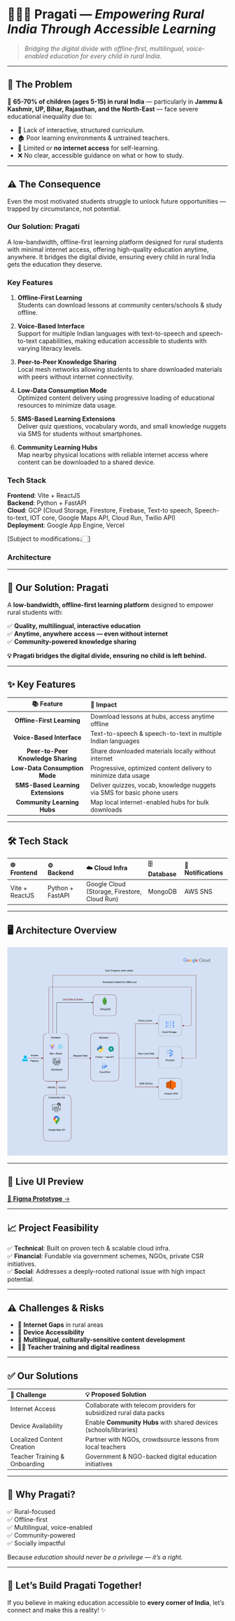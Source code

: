 
# 👨🏽‍🎓 Pragati — *Empowering Rural India Through Accessible Learning*

> *Bridging the digital divide with offline-first, multilingual, voice-enabled education for every child in rural India.*

---

## 📌 The Problem

🚨 **65-70% of children (ages 5-15) in rural India** — particularly in **Jammu & Kashmir, UP, Bihar, Rajasthan, and the North-East** — face severe educational inequality due to:

- 📖 Lack of interactive, structured curriculum.
- 🏚️ Poor learning environments & untrained teachers.
- 📶 Limited or **no internet access** for self-learning.
- ❌ No clear, accessible guidance on what or how to study.

---

## ⚠️ The Consequence

Even the most motivated students struggle to unlock future opportunities — trapped by circumstance, not potential.

### Our Solution: Pragati
 A low-bandwidth, offline-first learning platform designed for rural students with minimal internet access, offering high-quality education
 anytime, anywhere. It bridges the digital divide, ensuring every child in rural India gets the education they deserve.

### Key Features

1. **Offline-First Learning** <br/>
Students can download lessons at community centers/schools & study offline.

2. **Voice-Based Interface** <br/>
Support for multiple Indian languages with text-to-speech and speech-to-text capabilities, making education accessible to students with varying literacy levels.

3. **Peer-to-Peer Knowledge Sharing** <br/>
Local mesh networks allowing students to share downloaded materials with peers without internet connectivity.

4. **Low-Data Consumption Mode** <br/>
Optimized content delivery using progressive loading of educational resources to minimize data usage.

5. **SMS-Based Learning Extensions** <br/>
Deliver quiz questions, vocabulary words, and small knowledge nuggets via SMS for students without smartphones.

6. **Community Learning Hubs** <br/>
Map nearby physical locations with reliable internet access where content can be downloaded to a shared device.

### Tech Stack

**Frontend**: Vite + ReactJS <br/>
**Backend**: Python + FastAPI <br/>
**Cloud**: GCP (Cloud Storage, Firestore, Firebase, Text-to speech, Speech-to-text, IOT core, Google Maps API, Cloud Run, Twilio API) <br/>
**Deployment**: Google App Engine, Vercel

[Subject to modifications👆🏻]

### Architecture
---

## 🚀 Our Solution: **Pragati**

A **low-bandwidth, offline-first learning platform** designed to empower rural students with:

✅ **Quality, multilingual, interactive education**  
✅ **Anytime, anywhere access — even without internet**  
✅ **Community-powered knowledge sharing**

**💡 Pragati bridges the digital divide, ensuring no child is left behind.**

---

## ✨ Key Features  

| 📚 Feature                        | 🚀 Impact                                                                 |
|:---------------------------------:|:-------------------------------------------------------------------------|
| **Offline-First Learning**        | Download lessons at hubs, access anytime offline                        |
| **Voice-Based Interface**         | Text-to-speech & speech-to-text in multiple Indian languages             |
| **Peer-to-Peer Knowledge Sharing**| Share downloaded materials locally without internet                     |
| **Low-Data Consumption Mode**     | Progressive, optimized content delivery to minimize data usage          |
| **SMS-Based Learning Extensions** | Deliver quizzes, vocab, knowledge nuggets via SMS for basic phone users  |
| **Community Learning Hubs**       | Map local internet-enabled hubs for bulk downloads                       |

---

## 🛠️ Tech Stack  

| 🌐 Frontend         | ⚙️ Backend           | ☁️ Cloud Infra            | 🗄️ Database   | 📱 Notifications |
|:------------------|:-------------------|:--------------------------|:--------------|:----------------|
| Vite + ReactJS     | Python + FastAPI     | Google Cloud (Storage, Firestore, Cloud Run) | MongoDB        | AWS SNS         |

---

## 🖥️ Architecture Overview

![architecture](./Pragati%20Architecture.png)

---

## 🎨 Live UI Preview  

[🔗 **Figma Prototype** →](https://www.figma.com/proto/YWgkillSyTKhsZ2wVhcuSb/Untitled?node-id=1-2&t=7mMhk02TVvS7DhSm-1&scaling=scale-down&content-scaling=fixed&page-id=0%3A1&starting-point-node-id=1%3A2&show-proto-sidebar=1)

---

## 📈 Project Feasibility

✅ **Technical**: Built on proven tech & scalable cloud infra.  
✅ **Financial**: Fundable via government schemes, NGOs, private CSR initiatives.  
✅ **Social**: Addresses a deeply-rooted national issue with high impact potential.

---

## ⚠️ Challenges & Risks  

- 📶 **Internet Gaps** in rural areas  
- 📱 **Device Accessibility**  
- 📝 **Multilingual, culturally-sensitive content development**  
- 👩‍🏫 **Teacher training and digital readiness**

---

## ✅ Our Solutions  

| 🚩 Challenge                  | 💡 Proposed Solution                                           |
|:-----------------------------|:--------------------------------------------------------------|
| Internet Access               | Collaborate with telecom providers for subsidized rural data packs |
| Device Availability           | Enable **Community Hubs** with shared devices (schools/libraries) |
| Localized Content Creation    | Partner with NGOs, crowdsource lessons from local teachers       |
| Teacher Training & Onboarding | Government & NGO-backed digital education initiatives            |

---

## 🎯 Why Pragati?

✅ Rural-focused  
✅ Offline-first  
✅ Multilingual, voice-enabled  
✅ Community-powered  
✅ Socially impactful  

Because *education should never be a privilege — it’s a right.*

---

## 📣 Let’s Build Pragati Together!

If you believe in making education accessible to **every corner of India**, let’s connect and make this a reality! ✨

